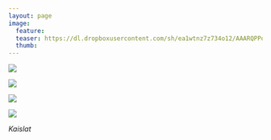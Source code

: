 ```yaml
---
layout: page
image:
  feature:
  teaser: https://dl.dropboxusercontent.com/sh/ea1wtnz7z734o12/AAARQPPo6UflJdpzc-IlL0Sga/luontokuvat/kes%C3%A4/2/DSC33690-245px.jpg
  thumb:
---
```


[![](https://dl.dropboxusercontent.com/sh/ea1wtnz7z734o12/AADQZSy8yzyOmvmlxz5vsDgMa/luontokuvat/kes%C3%A4/2/DSC33676-800px.jpg)](https://dl.dropboxusercontent.com/sh/ea1wtnz7z734o12/AACee-DwI9koSPl-bXzzQJVOa/luontokuvat/kes%C3%A4/2/DSC33676.jpg)

[![](https://dl.dropboxusercontent.com/sh/ea1wtnz7z734o12/AADwf7E15Udj_pFISjmTIZQwa/luontokuvat/kes%C3%A4/2/DSC33688-800px.jpg)](https://dl.dropboxusercontent.com/sh/ea1wtnz7z734o12/AACDxcQ-vjlwlWW4gQZGV-pKa/luontokuvat/kes%C3%A4/2/DSC33688.jpg)

[![](https://dl.dropboxusercontent.com/sh/ea1wtnz7z734o12/AAB3N4KwHHM3hAER5lHeohapa/luontokuvat/kes%C3%A4/2/DSC33689-800px.jpg)](https://dl.dropboxusercontent.com/sh/ea1wtnz7z734o12/AACrvH562iSq5bjFybRSm_7za/luontokuvat/kes%C3%A4/2/DSC33689.jpg)

[![](https://dl.dropboxusercontent.com/sh/ea1wtnz7z734o12/AADcdEfJnR7wTsWCYJU33sB5a/luontokuvat/kes%C3%A4/2/DSC33690-800px.jpg)](https://dl.dropboxusercontent.com/sh/ea1wtnz7z734o12/AACR-qEor4ZawC7pMlvcMZEFa/luontokuvat/kes%C3%A4/2/DSC33690.jpg)

*Kaislat*
